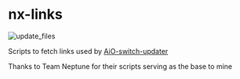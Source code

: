 # nx-links

![update_files](https://github.com/HamletDuFromage/nx-links/workflows/update_files/badge.svg)


Scripts to fetch links used by [AiO-switch-updater](https://github.com/HamletDuFromage/aio-switch-updater)

Thanks to Team Neptune for their scripts serving as the base to mine

